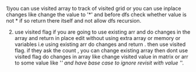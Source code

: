 1)you can use visited array to track of visited grid or you can use inplace changes like change
the value to '*' and before dfs check whether value is not * if so return there itself and not 
allow dfs recursion.

2) use visited flag if you are going to use existing arr and do changes in the array and return 
in place edit without using extra array or memory or variables i.e using existing arr do changes and return . then use visited flag.
if they ask the count , you can change existing array then dont use visited flag do changes in array
like change visited value in matrix or arr to some value like '*' and have base case to ignore revisit with value '*'.
